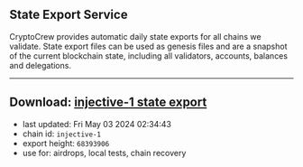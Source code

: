 ## State Export Service
CryptoCrew provides automatic daily state exports for all chains we validate. State export files can be used as genesis files and are a snapshot of the current blockchain state, including all validators, accounts, balances and delegations.

---
**Download: [injective-1 state export](https://dl-eu2.ccvalidators.com/SERVICE/injective/injective-1_export_68393906.json)**
---

- last updated: Fri May 03 2024 02:34:43
- chain id: `injective-1`
- export height: `68393906`
- use for: airdrops, local tests, chain recovery

